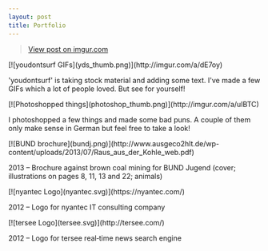 ```yaml
---
layout: post
title: Portfolio
---
```

<blockquote class="imgur-embed-pub" lang="en" data-id="a/dE7oy"><a href="//imgur.com/a/dE7oy">View post on imgur.com</a></blockquote><script async src="//s.imgur.com/min/embed.js" charset="utf-8"></script>

<div markdown="1" class="img-block">
[![youdontsurf GIFs](yds_thumb.png)](http://imgur.com/a/dE7oy)

'youdontsurf' is taking stock material and adding some text. I've made a few GIFs which a lot of people loved. But see for yourself!
</div>

<div markdown="1" class="img-block">
[![Photoshopped things](photoshop_thumb.png)](http://imgur.com/a/uIBTC)

I photoshopped a few things and made some bad puns. A couple of them only make sense in German but feel free to take a look!
</div>

<div markdown="1" class="img-block">
[![BUND brochure](bundj.png)](http://www.ausgeco2hlt.de/wp-content/uploads/2013/07/Raus_aus_der_Kohle_web.pdf)

2013 – Brochure against brown coal mining for BUND Jugend (cover; illustrations on pages 8, 11, 13 and 22; animals)
</div>

<div markdown="1" class="img-block">
[![nyantec Logo](nyantec.svg)](https://nyantec.com/)

2012 – Logo for nyantec IT consulting company
</div>

<div markdown="1" class="img-block">
[![tersee Logo](tersee.svg)](http://tersee.com/)

2012 – Logo for tersee real‐time news search engine
</div>
